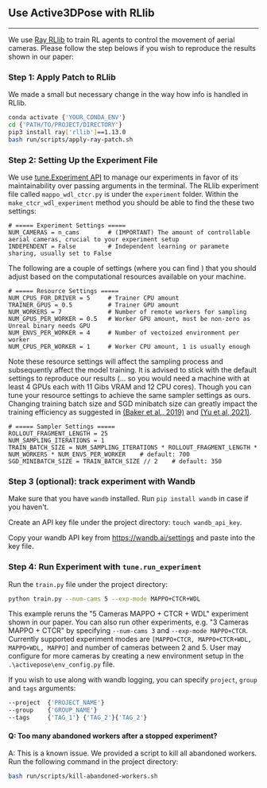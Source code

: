 ## Use Active3DPose with RLlib

---
We use [Ray RLlib](https://docs.ray.io/en/latest/rllib/index.html#) to train RL agents to control the movement of
aerial cameras. Please follow the step belows if you wish to reproduce the results shown in our paper:

### Step 1: Apply Patch to RLlib
We made a small but necessary change in the way how info is handled in RLlib.
```bash
conda activate {'YOUR_CONDA_ENV'}
cd {'PATH/TO/PROJECT/DIRECTORY'}
pip3 install ray['rllib']==1.13.0
bash run/scripts/apply-ray-patch.sh
```

### Step 2: Setting Up the Experiment File
We use [tune.Experiment API](https://docs.ray.io/en/latest/tune/api_docs/execution.html#tune-experiment) to manage our experiments in favor of its maintainability over passing arguments in the
terminal. The RLlib experiment file called ``mappo_wdl_ctcr.py`` is under the `experiment` folder. Within the
`make_ctcr_wdl_experiment` method you should be able to find the these two settings:
```
# ===== Experiment Settings =====
NUM_CAMERAS = n_cams        # (IMPORTANT) The amount of controllable aerial cameras, crucial to your experiment setup
INDEPENDENT = False         # Independent learning or paramete sharing, usually set to False
```

The following are a couple of settings (where you can find ) that you should adjust based on the computational
resources available on your machine.

```
# ===== Resource Settings =====
NUM_CPUS_FOR_DRIVER = 5     # Trainer CPU amount
TRAINER_GPUS = 0.5          # Trainer GPU amount
NUM_WORKERS = 7             # Number of remote workers for sampling
NUM_GPUS_PER_WORKER = 0.5   # Worker GPU amount, must be non-zero as Unreal binary needs GPU
NUM_ENVS_PER_WORKER = 4     # Number of vectoized environment per worker
NUM_CPUS_PER_WORKER = 1     # Worker CPU amount, 1 is usually enough
```

Note these resource settings will affect the sampling process and subsequently affect the model training. It is
advised to stick with the default settings to reproduce our results (... so you would need a machine with at least 4
GPUs each with 11
Gibs VRAM and 12 CPU cores). Though you can
tune your resource
settings to
achieve the same sampler settings as ours. Changing training batch size and SGD minibatch size can greatly impact the
training efficiency as suggested in [(Baker et al., 2019)](https://arxiv.org/pdf/1909.07528.pdf) and [(Yu et al,
2021)](https://arxiv.org/pdf/2103.01955.pdf).

```
# ===== Sampler Settings =====
ROLLOUT_FRAGMENT_LENGTH = 25
NUM_SAMPLING_ITERATIONS = 1
TRAIN_BATCH_SIZE = NUM_SAMPLING_ITERATIONS * ROLLOUT_FRAGMENT_LENGTH * NUM_WORKERS * NUM_ENVS_PER_WORKER    # default: 700
SGD_MINIBATCH_SIZE = TRAIN_BATCH_SIZE // 2    # default: 350
```

### Step 3 (optional): track experiment with Wandb
Make sure that you have ``wandb`` installed. Run ``pip install wandb`` in case if you haven't.

Create an API key file under the project directory: `touch wandb_api_key`.

Copy your wandb API key from https://wandb.ai/settings and paste into the key file.

### Step 4: Run Experiment with `tune.run_experiment`
Run the `train.py` file under the project directory:
```bash
python train.py --num-cams 5 --exp-mode MAPPO+CTCR+WDL
```
This example reruns the "5 Cameras MAPPO + CTCR + WDL" experiment shown in our paper. You can also run other experiments, e.g. "3 Cameras MAPPO + CTCR" by specifying `--num-cams 3` and `--exp-mode MAPPO+CTCR`. Currently supported experiment modes are `[MAPPO+CTCR, MAPPO+CTCR+WDL, MAPPO+WDL, MAPPO]` and number of cameras between 2 and 5. User may configure for more cameras by creating a new environment setup in the `.\activepose\env_config.py` file.

If you wish to use along with wandb logging, you can specify `project`, `group` and `tags` arguments:
```bash
--project  {'PROJECT_NAME'}
--group    {'GROUP_NAME'}
--tags     {'TAG_1'} {'TAG_2'}{'TAG_2'}
```


#### Q: Too many abandoned workers after a stopped experiment?
A: This is a known issue. We provided a script to kill all abandoned workers. Run the following command in the
project
directory:
```bash
bash run/scripts/kill-abandoned-workers.sh
```
